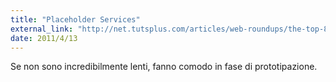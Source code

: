 ```yaml
---
title: "Placeholder Services"
external_link: "http://net.tutsplus.com/articles/web-roundups/the-top-8-placeholders-for-web-designers/"
date: 2011/4/13
---
```


Se non sono incredibilmente lenti, fanno comodo in fase di prototipazione.
